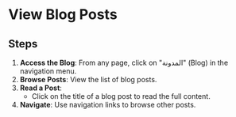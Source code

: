 # View Blog Posts

## Steps

1. **Access the Blog**: From any page, click on "المدونة" (Blog) in the navigation menu.
2. **Browse Posts**: View the list of blog posts.
3. **Read a Post**:
   - Click on the title of a blog post to read the full content.
4. **Navigate**: Use navigation links to browse other posts.
